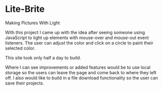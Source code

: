 # Lite-Brite
 Making Pictures With Light


 With this project I came up with the idea after seeing someone using JavaScript to light up elements with mouse-over and mouse-out event listeners. The user can adjust the color and click on a circle to paint their selected color.

 This site took only half a day to build.

 Where I can see improvements or added features would be to use local storage so the users can leave the page and come back to where they left off. I also would like to build in a file download functionality so the user can save their projects.
